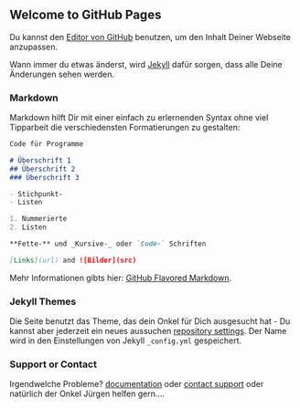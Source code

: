 ## Welcome to GitHub Pages

Du kannst den  [Editor von GitHub](https://github.com/JakobWayne/JakobWayne.github.io/edit/master/README.md) benutzen, um den Inhalt Deiner Webseite anzupassen.

Wann immer du etwas änderst, wird [Jekyll](https://jekyllrb.com/) dafür sorgen, dass alle Deine Änderungen sehen werden.

### Markdown

Markdown hilft Dir mit einer einfach zu erlernenden Syntax ohne viel Tipparbeit die verschiedensten Formatierungen zu gestalten:

```markdown
Code für Programme

# Überschrift 1
## Überschrift 2
### Überschrift 3

- Stichpunkt-
- Listen

1. Nummerierte
2. Listen

**Fette-** und _Kursive-_ oder `Code-` Schriften

[Links](url) and ![Bilder](src)
```

Mehr Informationen gibts hier: [GitHub Flavored Markdown](https://guides.github.com/features/mastering-markdown/).

### Jekyll Themes

Die Seite benutzt das Theme, das dein Onkel für Dich ausgesucht hat - Du kannst aber jederzeit ein neues aussuchen [repository settings](https://github.com/JakobWayne/JakobWayne.github.io/settings). Der Name wird in den Einstellungen von Jekyll `_config.yml` gespeichert.

### Support or Contact

Irgendwelche Probleme? [documentation](https://help.github.com/categories/github-pages-basics/) oder [contact support](https://github.com/contact) oder natürlich der Onkel Jürgen helfen gern....
